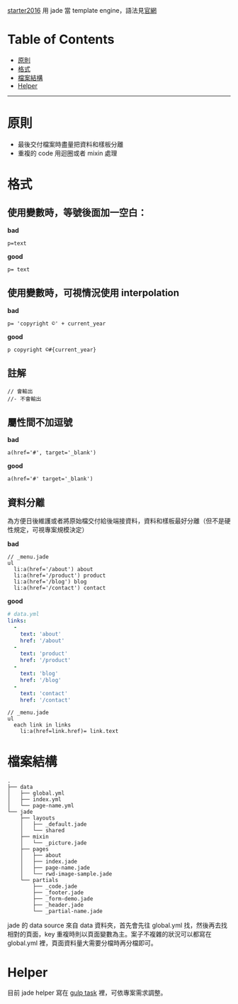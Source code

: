 [starter2016](https://github.com/unfoldgroup/starter2016) 用 jade 當 template engine，語法見[官網](http://jade-lang.com/reference/)

# Table of Contents
- [原則](#原則)
- [格式](#格式)
- [檔案結構](#檔案結構)
- [Helper](#Helper)

---

# 原則
- 最後交付檔案時盡量把資料和樣板分離
- 重複的 code 用迴圈或者 mixin 處理

# 格式

## 使用變數時，等號後面加一空白：
**bad**
```jade
p=text
```

**good**
```jade
p= text
```

## 使用變數時，可視情況使用 interpolation
**bad**
```jade
p= 'copyright ©' + current_year
```
**good**
```jade
p copyright ©#{current_year}
```

## 註解
```jade
// 會輸出
//- 不會輸出
```

## 屬性間不加逗號
**bad**
```jade
a(href='#', target='_blank')
```
**good**
```jade
a(href='#' target='_blank')
```

## 資料分離
為方便日後維護或者將原始檔交付給後端接資料，資料和樣板最好分離（但不是硬性規定，可視專案規模決定）

**bad**
```jade
// _menu.jade
ul
  li:a(href='/about') about
  li:a(href='/product') product
  li:a(href='/blog') blog
  li:a(href='/contact') contact
```

**good**
```yml
# data.yml
links:
  -
    text: 'about'
    href: '/about'
  -
    text: 'product'
    href: '/product'
  -
    text: 'blog'
    href: '/blog'
  -
    text: 'contact'
    href: '/contact'
```
```jade
// _menu.jade
ul
  each link in links
    li:a(href=link.href)= link.text
```


# 檔案結構
```
.
├── data
│   ├── global.yml
│   ├── index.yml
│   └── page-name.yml
└── jade
    ├── layouts
    │   ├── _default.jade
    │   └── shared
    ├── mixin
    │   └── _picture.jade
    ├── pages
    │   ├── about
    │   ├── index.jade
    │   ├── page-name.jade
    │   └── rwd-image-sample.jade
    └── partials
        ├── _code.jade
        ├── _footer.jade
        ├── _form-demo.jade
        ├── _header.jade
        └── _partial-name.jade
```
jade 的 data source 來自 data 資料夾，首先會先往 global.yml 找，然後再去找相對的頁面，key 重複時則以頁面變數為主。案子不複雜的狀況可以都寫在 global.yml 裡，頁面資料量大需要分檔時再分檔即可。

# Helper
目前 jade helper 寫在 [gulp task](https://github.com/unfoldgroup/starter2016/blob/master/gulp%2Ftasks%2Fcompile%2Fjade_helper.coffee) 裡，可依專案需求調整。
